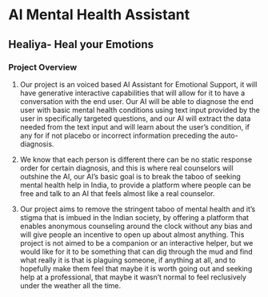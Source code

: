 # AI Mental Health Assistant  

## Healiya- Heal your Emotions
### Project Overview
1.  Our project is an voiced based AI Assistant for Emotional Support, it will have generative interactive capabilities that will allow for it to have a conversation with the end user. Our AI will be able to
    diagnose the end user with basic mental health conditions using text input provided by the user in specifically targeted questions, and our AI will extract the data needed from the text input and will learn
    about the user’s condition, if any for if not placebo or incorrect information preceding the auto-diagnosis.
    
3.  We know that each person is different there can be no static response order for certain diagnosis, and this is where real counselors will outshine the AI, our AI’s basic goal is to break the taboo of seeking
    mental health help in India, to provide a platform where people can be free and talk to an AI that feels almost like a real counselor.
    
5.  Our project aims to remove the stringent taboo of mental health and it’s stigma that is imbued in the Indian society, by offering a platform that enables anonymous counseling around the clock without any bias
    and will give people an incentive to open up about almost anything. This project is not aimed to be a companion or an interactive helper, but we would like for it to be something that can dig through the mud
    and find what really it is that is plaguing someone, if anything at all, and to hopefully make them feel that maybe it is worth going out and seeking help at a professional, that maybe it wasn’t normal to
    feel reclusively under the weather all the time.
